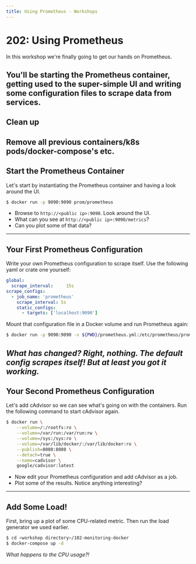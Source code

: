 ```yaml
---
title: Using Prometheus - Workshops
---
```


# 202: Using Prometheus

In this workshop we're finally going to get our hands on Prometheus.

You'll be starting the Prometheus container, getting used to the super-simple UI and writing some
configuration files to scrape data from services.
---
## Clean up

Remove all previous containers/k8s pods/docker-compose's etc.
---
## Start the Prometheus Container

Let's start by instantiating the Prometheus container and having a look around the UI.

```bash
$ docker run -p 9090:9090 prom/prometheus
```

- Browse to `http://<public ip>:9090`. Look around the UI.
- What can you see at `http://<public ip>:9090/metrics`?
- Can you plot some of that data?
---
## Your First Prometheus Configuration

Write your own Prometheus configuration to scrape itself. Use the following yaml or crate one yourself:

```yaml
global:
  scrape_interval:     15s
scrape_configs:
  - job_name: 'prometheus'
    scrape_interval: 5s
    static_configs:
      - targets: ['localhost:9090']
```

Mount that configuration file in a Docker volume and run Prometheus again:

```bash
$ docker run -p 9090:9090 -v ${PWD}/prometheus.yml:/etc/prometheus/prometheus.yml prom/prometheus
```

_What has changed? Right, nothing. The default config scrapes itself! But at least you got it working._
---
## Your Second Prometheus Configuration

Let's add cAdvisor so we can see what's going on with the containers. Run the following command to
start cAdvisor again.

```bash
$ docker run \
    --volume=/:/rootfs:ro \
    --volume=/var/run:/var/run:rw \
    --volume=/sys:/sys:ro \
    --volume=/var/lib/docker/:/var/lib/docker:ro \
    --publish=8080:8080 \
    --detach=true \
    --name=cadvisor \
    google/cadvisor:latest
```

- Now edit your Prometheus configuration and add cAdvisor as a job.
- Plot some of the results. Notice anything interesting?
---
## Add Some Load!

First, bring up a plot of some CPU-related metric. Then run the load generator we used earlier.

```bash
$ cd <workshop directory>/102-monitoring-docker
$ docker-compose up -d
```

_What happens to the CPU usage?!_
